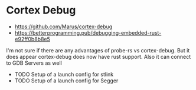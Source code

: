 # Cortex Debug

  * https://github.com/Marus/cortex-debug
  * https://betterprogramming.pub/debugging-embedded-rust-e92ff0b8b8e5

I'm not sure if there are any advantages of probe-rs vs cortex-debug.
But it does appear cortex-debug does now have rust support.
Also it can connect to GDB Servers as well

  * TODO Setup of a launch config for stlink
  * TODO Setup of a launch config for Segger
